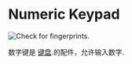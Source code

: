 # Numeric Keypad

![Check for fingerprints.](oredict:oc:materialNumPad)

数字键是 [键盘](../block/keyboard.md).的配件，允许输入数字. 
